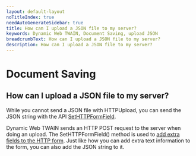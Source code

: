 ```yaml
---
layout: default-layout
noTitleIndex: true
needAutoGenerateSidebar: true
title: How can I upload a JSON file to my server?
keywords: Dynamic Web TWAIN, Document Saving, upload JSON
breadcrumbText: How can I upload a JSON file to my server?
description: How can I upload a JSON file to my server?
---
```


# Document Saving

## How can I upload a JSON file to my server?

While you cannot send a JSON file with HTTPUpload, you can send the JSON string with the API <a href="https://www.dynamsoft.com/web-twain/docs/info/api/WebTwain_IO.html?ver=latest#sethttpformfield" target="_blank">SetHTTPFormField</a>.

Dynamic Web TWAIN sends an HTTP POST request to the server when doing an upload. The SetHTTPFormField() method is used to <a href="https://www.dynamsoft.com/web-twain/docs/indepth/faqs/develop/can-i-change-the-fields-of-the-http-form.html?ver=latest#can-i-change-the-fields-of-the-http-form" target="_blank">add extra fields to the HTTP form</a>. Just like how you can add extra text information to the form, you can also add the JSON string to it.
